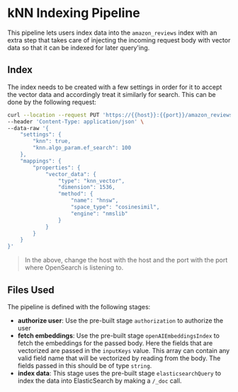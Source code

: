 # kNN Indexing Pipeline

This pipeline lets users index data into the `amazon_reviews` index with an extra step that takes care of injecting the incoming request body with vector data so that it can be indexed for later query'ing.

## Index

The index needs to be created with a few settings in order for it to accept the vector data and accordingly treat it similarly for search. This can be done by the following request:

```sh
curl --location --request PUT 'https://{{host}}:{{port}}/amazon_reviews' \
--header 'Content-Type: application/json' \
--data-raw '{
    "settings": {
        "knn": true,
        "knn.algo_param.ef_search": 100
    },
    "mappings": {
        "properties": {
            "vector_data": {
                "type": "knn_vector",
                "dimension": 1536,
                "method": {
                    "name": "hnsw",
                    "space_type": "cosinesimil",
                    "engine": "nmslib"
                }
            }
        }
    }
}'
```

> In the above, change the host with the host and the port with the port where OpenSearch is listening to.

## Files Used

The pipeline is defined with the following stages:

- **authorize user**: Use the pre-built stage `authorization` to authorize the user
- **fetch embeddings**: Use the pre-built stage `openAIEmbeddingsIndex` to fetch the embeddings for the passed body. Here the fields that are vectorized are passed in the `inputKeys` value. This array can contain any valid field name that will be vectorized by reading from the body. The fields passed in this should be of type `string`.
- **index data**: This stage uses the pre-built stage `elasticsearchQuery` to index the data into ElasticSearch by making a `/_doc` call.
